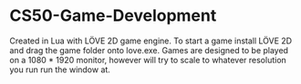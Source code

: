 # CS50-Game-Development
Created in Lua with LÖVE 2D game engine.
To start a game install LÖVE 2D and drag the game folder onto love.exe.
Games are designed to be played on a 1080 * 1920 monitor, however will try to scale to whatever resolution you run run the window at.